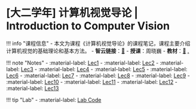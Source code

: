 # [大二学年] 计算机视觉导论 | Introduction to Computer Vision

!!! info "课程信息"
	- 本文为课程《计算机视觉导论》的课程笔记，课程主要介绍计算机视觉的基础理论和基本方法。
	- **智云链接**：[🔗](https://classroom.zju.edu.cn/coursedetail?course_id=30737&tenant_code=112)
	- **授课**：周晓巍
	- **教材**：[📙](https://szeliski.org/Book/) [.](https://www.aliyundrive.com/s/fT6RkyihatM)

!!! note "Notes"
    - :material-label: [Lec1](Lec01.md)
    - :material-label: [Lec2](Lec02.md)
    - :material-label: [Lec3](Lec03.md)
    - :material-label: [Lec4](Lec04.md)
    - :material-label: [Lec5](Lec05.md)
    - :material-label: [Lec6](Lec06.md)
    - :material-label: [Lec7](Lec07.md)
    - :material-label: [Lec8](Lec08.md)
    - :material-label: [Lec9](Lec09.md)
    - :material-label: [Lec10](Lec10.md)
    - :material-label: [Lec11](Lec11.md)
    - :material-label: [Lec12](Lec12.md)
    - :material-label: [Lec13](Lec13.md)

!!! tip "Lab"
    - :material-label: [Lab Code](https://github.com/IsshikiHugh/Learning/tree/master/ICV_2022FallWinterTerm)
